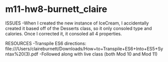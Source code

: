 # m11-hw8-burnett_claire

ISSUES
-When I created the new instance of IceCream, I accidentally created it based off of the Desserts class, so it only consoled type and calories. Once I corrected it, it consoled all 4 properties.


RESOURCES
-Transpile ES6 directions: file:///Users/claireburnett/Downloads/How+to+Transpile+ES6+Into+ES5+Syntax%20(3).pdf
-Followed along with live class (both Mod 10 and Mod 11)